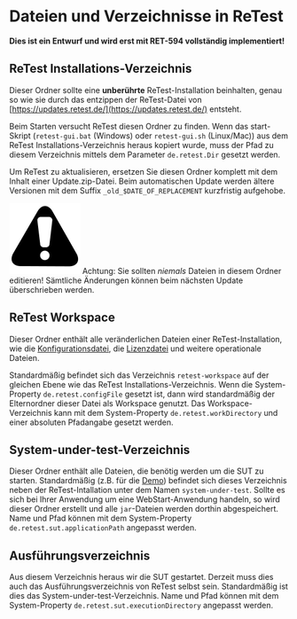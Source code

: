 Dateien und Verzeichnisse in ReTest
===================================

**Dies ist ein Entwurf und wird erst mit RET-594 vollständig implementiert!**

ReTest Installations-Verzeichnis
--------------------------------

Dieser Ordner sollte eine **unberührte** ReTest-Installation beinhalten, 
genau so wie sie durch das entzippen der ReTest-Datei von [https://updates.retest.de/](https://updates.retest.de/) entsteht.

Beim Starten versucht ReTest diesen Ordner zu finden. 
Wenn das start-Skript (<code>retest-gui.bat</code> (Windows) oder <code>retest-gui.sh</code> (Linux/Mac)) 
aus dem ReTest Installations-Verzeichnis heraus kopiert wurde,
muss der Pfad zu diesem Verzeichnis mittels dem Parameter `de.retest.Dir` gesetzt werden.

Um ReTest zu aktualisieren, ersetzen Sie diesen Ordner komplett mit dem Inhalt einer Update.zip-Datei.
Beim automatischen Update werden ältere Versionen mit dem Suffix `_old_$DATE_OF_REPLACEMENT` kurzfristig aufgehobe.

![Warning](../../icons/warning.png) Achtung: Sie sollten *niemals* Dateien in diesem Ordner editieren! 
Sämtliche Änderungen können beim nächsten Update überschrieben werden.


ReTest Workspace
----------------

Dieser Ordner enthält alle veränderlichen Dateien einer ReTest-Installation,
wie die [Konfigurationsdatei](konfigurationsdatei.md), die [Lizenzdatei](lizenz.md) und weitere operationale Dateien.

Standardmäßig befindet sich das Verzeichnis `retest-workspace` auf der gleichen Ebene wie das ReTest Installations-Verzeichnis.
Wenn die System-Property `de.retest.configFile` gesetzt ist, dann wird standardmäßig der Elternordner dieser Datei als Workspace genutzt.
Das Workspace-Verzeichnis kann mit dem System-Property `de.retest.workDirectory` und einer absoluten Pfadangabe gesetzt werden.


System-under-test-Verzeichnis
---------------------------

Dieser Ordner enthält alle Dateien, die benötig werden um die SUT zu starten.
Standardmäßig (z.B. für die [Demo](https://update.retest.de/demo)) befindet sich dieses Verzeichnis neben der ReTest-Intallation unter dem Namen `system-under-test`. 
Sollte es sich bei Ihrer Anwendung um eine WebStart-Anwendung handeln, so wird dieser Ordner erstellt und alle `jar`-Dateien werden dorthin abgespeichert.
Name und Pfad können mit dem System-Property `de.retest.sut.applicationPath` angepasst werden.


Ausführungsverzeichnis
----------------------

Aus diesem Verzeichnis heraus wir die SUT gestartet. Derzeit muss dies auch das Ausführungsverzeichnis von ReTest selbst sein.
Standardmäßig ist dies das System-under-test-Verzeichnis. 
Name und Pfad können mit dem System-Property `de.retest.sut.executionDirectory` angepasst werden.

